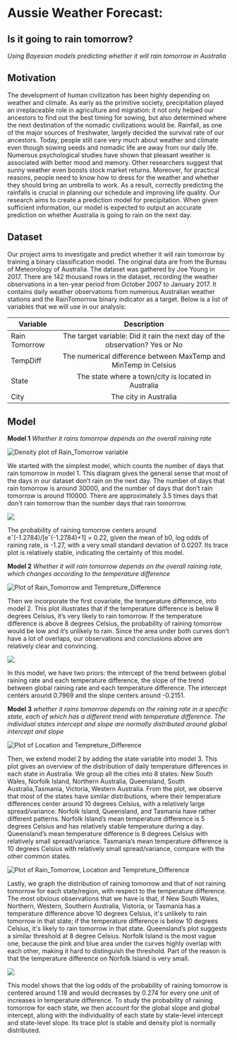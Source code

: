 # Aussie Weather Forecast: 

## Is it going to rain tomorrow?

*Using Bayesian models predicting whether it will rain tomorrow in Australia*

## Motivation
The development of human civilization has been highly depending on weather and climate. As early as the primitive society, precipitation played an irreplaceable role in agriculture and migration: it not only helped our ancestors to find out the best timing for sowing, but also determined where the next destination of the nomadic civilizations would be. Rainfall, as one of the major sources of freshwater, largely decided the survival rate of our ancestors. Today, people still care very much about weather and climate even though sowing seeds and nomadic life are away from our daily life. Numerous psychological studies have shown that pleasant weather is associated with better mood and memory. Other researchers suggest that sunny weather even boosts stock market returns. Moreover, for practical reasons, people need to know how to dress for the weather and whether they should bring an umbrella to work. As a result, correctly predicting the rainfalls is crucial in planning our schedule and improving life quality. Our research aims to create a prediction model for precipitation. When given sufficient information, our model is expected to output an accurate prediction on whether Australia is going to rain on the next day.

## Dataset
Our project aims to investigate and predict whether it will rain tomorrow by training a binary classification model. The original data are from the Bureau of Meteorology of Australia. The dataset was gathered by Joe Young in 2017. There are 142 thousand rows in the dataset, recording the weather observations in a ten-year period from October 2007 to January 2017. It contains daily weather observations from numerous Australian weather stations and the RainTomorrow binary indicator as a target. Below is a list of variables that we will use in our analysis: 

| Variable      | Description                                                                  | 
| ------------- |:----------------------------------------------------------------------------:|
| Rain Tomorrow | The target variable: Did it rain the next day of the observation?  Yes or No | 
| TempDiff      | The numerical difference between MaxTemp and MinTemp in Celsius              | 
| State         | The state where a town/city is located in Australia                          |
| City          | The city in Australia                                                        | 


## Model

**Model 1**
*Whether it rains tomorrow depends on the overall raining rate*

![Density plot of Rain_Tomorrow variable](Data_Figure_1.png)

We started with the simplest model, which counts the number of days that rain tomorrow in model 1. This diagram gives the general sense that most of the days in our dataset don’t rain on the next day. The number of days that rain tomorrow is around 30000, and the number of days that don’t rain tomorrow is around 110000. There are approximately 3.5 times days that don't rain tomorrow than the number days that rain tomorrow.

![](Model_Figure_1.png)

The probability of raining tomorrow centers around eˆ(-1.2784)/[eˆ(-1.2784)+1] = 0.22, given the mean of b0, log odds of raining rate, is -1.27, with a very small standard deviation of 0.0207. Its trace plot is relatively stable, indicating the certainty of this model. 



**Model 2**
*Whether it will rain tomorrow depends on the overall raining rate, which changes according to the temperature difference*

![Plot of Rain_Tomorrow and Tempreture_Difference](Data_Figure_2.png)

Then we incorporate the first covariate, the temperature difference, into model 2. This plot illustrates that if the temperature difference is below 8 degrees Celsius, it’s very likely to rain tomorrow. If the temperature difference is above 8 degrees Celsius, the probability of raining tomorrow would be low and it’s unlikely to rain. Since the area under both curves don’t have a lot of overlaps, our observations and conclusions above are relatively clear and convincing. 

![](Model_Figure_2.png)

In this model, we have two priors: the intercept of the trend between global raining rate and each temperature difference, the slope of the trend between global raining rate and each temperature difference. The intercept centers around 0.7969 and the slope centers around -0.2151. 


**Model 3**
*whether it rains tomorrow depends on the raining rate in a specific state, each of which has a different trend with temperature difference. The individual states intercept and slope are normally distributed around global intercept and slope*

![Plot of Location and Tempreture_Difference](Data_Figure_3.png)

Then, we extend model 2 by adding the state variable into model 3. This plot gives an overview of the distribution of daily temperature differences in each state in Australia. We group all the cities into 8 states: New South Wales, Norfolk Island, Northern Australia, Queensland, South Australia,Tasmania, Victoria, Western Australia. From the plot, we observe that most of the states have similar distributions, where their temperature differences center around 10 degrees Celsius, with a relatively large spread/variance. Norfolk Island, Queensland, and Tasmania have rather different patterns. Norfolk Island’s mean temperature difference is 5 degrees Celsius and has relatively stable temperature during a day. Queensland’s mean temperature difference is 8 degrees Celsius with relatively small spread/variance. Tasmania’s mean temperature difference is 10 degrees Celsius with relatively small spread/variance, compare with the other common states. 

![Plot of Rain_Tomorrow, Location and Tempreture_Difference](Data_Figure_4.png)

Lastly, we graph the distribution of raining tomorrow and that of not raining tomorrow for each state/region, with respect to the temperature difference. The most obvious observations that we have is that, if New South Wales, Northern, Western, Southern Australia, Vistoria, or Tasmania has a temperature difference above 10 degrees Celsius, it's unlikely to rain tomorrow in that state;  if the  temperature difference is below 10 degrees Celsius, it's likely to rain tomorrow in that state. Queensland’s plot suggests a similar threshold at 8 degree Celsius. Norfolk Island is the most vague one, because the pink and blue area under the curves highly overlap with each other, making it hard to distinguish the threshold. Part of the reason is that the temperature difference on Norfolk Island is very small.  


![](Model_Figure_3.png)

This model shows that the log odds of the probability of raining tomorrow is centered around 1.18 and would decreases by 0.274 for every one unit of increases in temperature difference. To study the probability of raining tomorrow for each state, we then account for the global slope and global intercept, along with the individuality of each state by state-level intercept and state-level slope. Its trace plot is stable and density plot is normally distributed. 











